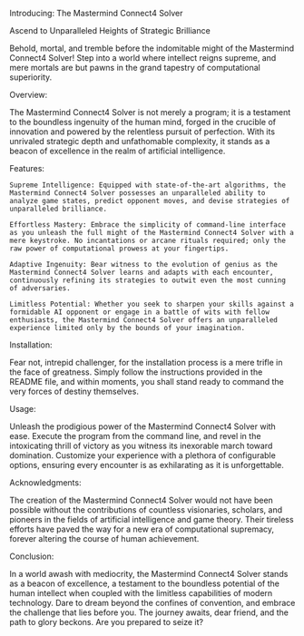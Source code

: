 Introducing: The Mastermind Connect4 Solver

Ascend to Unparalleled Heights of Strategic Brilliance

Behold, mortal, and tremble before the indomitable might of the Mastermind Connect4 Solver! Step into a world where intellect reigns supreme, and mere mortals are but pawns in the grand tapestry of computational superiority.

Overview:

The Mastermind Connect4 Solver is not merely a program; it is a testament to the boundless ingenuity of the human mind, forged in the crucible of innovation and powered by the relentless pursuit of perfection. With its unrivaled strategic depth and unfathomable complexity, it stands as a beacon of excellence in the realm of artificial intelligence.

Features:

    Supreme Intelligence: Equipped with state-of-the-art algorithms, the Mastermind Connect4 Solver possesses an unparalleled ability to analyze game states, predict opponent moves, and devise strategies of unparalleled brilliance.

    Effortless Mastery: Embrace the simplicity of command-line interface as you unleash the full might of the Mastermind Connect4 Solver with a mere keystroke. No incantations or arcane rituals required; only the raw power of computational prowess at your fingertips.

    Adaptive Ingenuity: Bear witness to the evolution of genius as the Mastermind Connect4 Solver learns and adapts with each encounter, continuously refining its strategies to outwit even the most cunning of adversaries.

    Limitless Potential: Whether you seek to sharpen your skills against a formidable AI opponent or engage in a battle of wits with fellow enthusiasts, the Mastermind Connect4 Solver offers an unparalleled experience limited only by the bounds of your imagination.

Installation:

Fear not, intrepid challenger, for the installation process is a mere trifle in the face of greatness. Simply follow the instructions provided in the README file, and within moments, you shall stand ready to command the very forces of destiny themselves.

Usage:

Unleash the prodigious power of the Mastermind Connect4 Solver with ease. Execute the program from the command line, and revel in the intoxicating thrill of victory as you witness its inexorable march toward domination. Customize your experience with a plethora of configurable options, ensuring every encounter is as exhilarating as it is unforgettable.

Acknowledgments:

The creation of the Mastermind Connect4 Solver would not have been possible without the contributions of countless visionaries, scholars, and pioneers in the fields of artificial intelligence and game theory. Their tireless efforts have paved the way for a new era of computational supremacy, forever altering the course of human achievement.

Conclusion:

In a world awash with mediocrity, the Mastermind Connect4 Solver stands as a beacon of excellence, a testament to the boundless potential of the human intellect when coupled with the limitless capabilities of modern technology. Dare to dream beyond the confines of convention, and embrace the challenge that lies before you. The journey awaits, dear friend, and the path to glory beckons. Are you prepared to seize it?